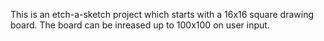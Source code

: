 This is an etch-a-sketch project which starts with a 16x16 square drawing board. The board can be inreased up to 100x100 on user input.